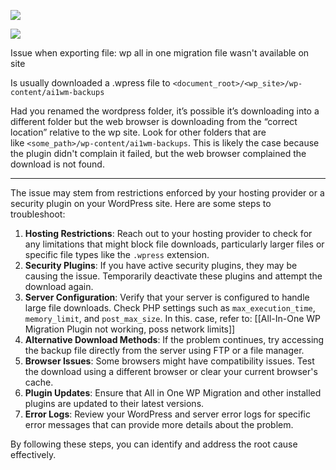 
![](https://i.imgur.com/Bu6BMJn.png)


![](https://i.imgur.com/vRHpMHk.png)


Issue when exporting file: wp all in one migration file wasn't available on site

Is usually downloaded a .wpress file to `<document_root>/<wp_site>/wp-content/ai1wm-backups`

Had you renamed the wordpress folder, it’s possible it’s downloading into a different folder but the web browser is downloading from the “correct location” relative to the wp site. Look for other folders that are like `<some_path>/wp-content/ai1wm-backups`. This is likely the case because the plugin didn't complain it failed, but the web browser complained the download is not found.

---


The issue may stem from restrictions enforced by your hosting provider or a security plugin on your WordPress site. Here are some steps to troubleshoot:

1. **Hosting Restrictions**: Reach out to your hosting provider to check for any limitations that might block file downloads, particularly larger files or specific file types like the `.wpress` extension.  
2. **Security Plugins**: If you have active security plugins, they may be causing the issue. Temporarily deactivate these plugins and attempt the download again.  
3. **Server Configuration**: Verify that your server is configured to handle large file downloads. Check PHP settings such as `max_execution_time`, `memory_limit`, and `post_max_size`.  In this. case, refer to: [[All-In-One WP Migration Plugin not working, poss network limits]]
4. **Alternative Download Methods**: If the problem continues, try accessing the backup file directly from the server using FTP or a file manager.  
5. **Browser Issues**: Some browsers might have compatibility issues. Test the download using a different browser or clear your current browser's cache.  
6. **Plugin Updates**: Ensure that All in One WP Migration and other installed plugins are updated to their latest versions.  
7. **Error Logs**: Review your WordPress and server error logs for specific error messages that can provide more details about the problem.  

By following these steps, you can identify and address the root cause effectively.